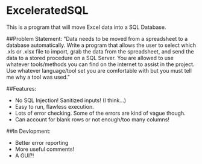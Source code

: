 ExceleratedSQL
==============

This is a program that will move Excel data into a SQL Database. 

##Problem Statement:
"Data needs to be moved from a spreadsheet to a database automatically. Write a program that allows the user to select which .xls or .xlsx file to import, grab the data from the spreadsheet, and send the data to a stored procedure on a SQL Server. You are allowed to use whatever tools/methods you can find on the internet to assist in the project. Use whatever language/tool set you are comfortable with but you must tell me why a tool was used."
    
##Features:
- No SQL Injection! Sanitized inputs! (I think...)
- Easy to run, flawless execution.
- Lots of error checking. Some of the errors are kind of vague though. 
- Can account for blank rows or not enough/too many columns!

##In Devlopment:
- Better error reporting
- More useful comments!
- A GUI?!
